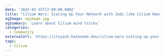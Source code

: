 ```yaml
---
date: '2023-02-15T17:00:00.000Z'
title: "Cilium Wars: Scaling Up Your Network with Jedi-like Cilium Handling Techniques"
ogImage: ogimage.jpg
ogSummary: 'Learn about Cilium mind tricks'
categories:
  - Community
externalUrl: 'https://itsyash.hashnode.dev/cilium-wars-scaling-up-your-network-with-jedi-like-cilium-handling-techniques'
tags:
  - Cilium
---
```

